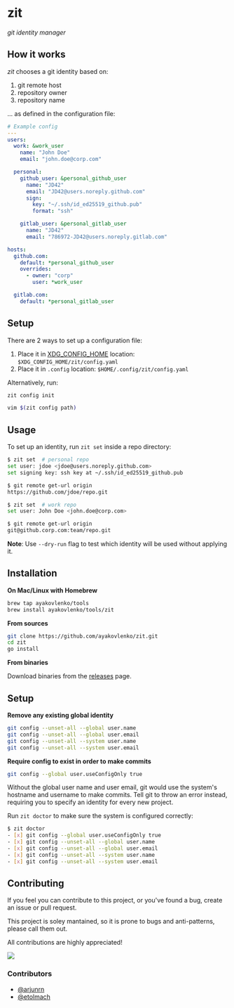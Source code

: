 # zit

_git identity manager_

## How it works

_zit_ chooses a git identity based on:

1. git remote host
2. repository owner
3. repository name

… as defined in the configuration file:

```yaml
# Example config
---
users:
  work: &work_user
    name: "John Doe"
    email: "john.doe@corp.com"

  personal:
    github_user: &personal_github_user
      name: "JD42"
      email: "JD42@users.noreply.github.com"
      sign:
        key: "~/.ssh/id_ed25519_github.pub"
        format: "ssh"

    gitlab_user: &personal_gitlab_user
      name: "JD42"
      email: "786972-JD42@users.noreply.gitlab.com"

hosts:
  github.com:
    default: *personal_github_user
    overrides:
      - owner: "corp"
        user: *work_user

  gitlab.com:
    default: *personal_gitlab_user
```

## Setup

There are 2 ways to set up a configuration file:

1. Place it in
   [XDG_CONFIG_HOME](https://specifications.freedesktop.org/basedir-spec/0.6/)
   location: `$XDG_CONFIG_HOME/zit/config.yaml`
2. Place it in `.config` location: `$HOME/.config/zit/config.yaml`

Alternatively, run:

```sh
zit config init

vim $(zit config path)
```

## Usage

To set up an identity, run `zit set` inside a repo directory:

```bash
$ zit set  # personal repo
set user: jdoe <jdoe@users.noreply.github.com>
set signing key: ssh key at ~/.ssh/id_ed25519_github.pub

$ git remote get-url origin
https://github.com/jdoe/repo.git
```

```bash
$ zit set  # work repo
set user: John Doe <john.doe@corp.com>

$ git remote get-url origin
git@github.corp.com:team/repo.git
```

**Note**: Use `--dry-run` flag to test which identity will be used without
applying it.

## Installation

**On Mac/Linux with Homebrew**

```bash
brew tap ayakovlenko/tools
brew install ayakovlenko/tools/zit
```

**From sources**

```bash
git clone https://github.com/ayakovlenko/zit.git
cd zit
go install
```

**From binaries**

Download binaries from the
[releases](https://github.com/ayakovlenko/zit/releases) page.

## Setup

**Remove any existing global identity**

```bash
git config --unset-all --global user.name
git config --unset-all --global user.email
git config --unset-all --system user.name
git config --unset-all --system user.email
```

**Require config to exist in order to make commits**

```bash
git config --global user.useConfigOnly true
```

Without the global user name and user email, git would use the system's hostname
and username to make commits. Tell git to throw an error instead, requiring you
to specify an identity for every new project.

Run `zit doctor` to make sure the system is configured correctly:

```bash
$ zit doctor
- [x] git config --global user.useConfigOnly true
- [x] git config --unset-all --global user.name
- [x] git config --unset-all --global user.email
- [x] git config --unset-all --system user.name
- [x] git config --unset-all --system user.email
```

## Contributing

If you feel you can contribute to this project, or you've found a bug, create an issue or pull request.

This project is soley mantained, so it is prone to bugs and anti-patterns, please call them out.

All contributions are highly appreciated!

[![](https://api.star-history.com/svg?repos=ayakovlenko/zit&type=Date)](https://star-history.com/#ayakovlenko/zit&Date)

### Contributors

- [@arjunrn](https://github.com/arjunrn)
- [@etolmach](https://github.com/etolmach)

